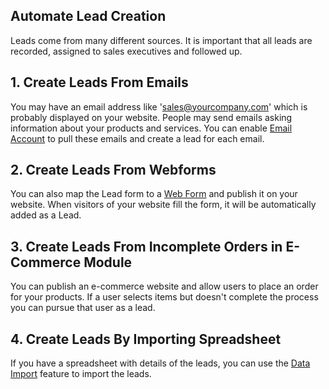 ## Automate Lead Creation

Leads come from many different sources. It is important that all leads are recorded, assigned to sales executives and followed up.

## 1\. Create Leads From Emails

You may have an email address like 'sales@yourcompany.com' which is probably displayed on your website. People may send emails asking information about your products and services. You can enable [Email Account](https://docs.erpnext.com/docs/v13/user/manual/en/setting-up/email/email-account) to pull these emails and create a lead for each email.

## 2\. Create Leads From Webforms

You can also map the Lead form to a [Web Form](https://docs.erpnext.com/docs/v13/user/manual/en/website/web-form) and publish it on your website. When visitors of your website fill the form, it will be automatically added as a Lead.

## 3\. Create Leads From Incomplete Orders in E-Commerce Module

You can publish an e-commerce website and allow users to place an order for your products. If a user selects items but doesn't complete the process you can pursue that user as a lead.

## 4\. Create Leads By Importing Spreadsheet

If you have a spreadsheet with details of the leads, you can use the [Data Import](https://docs.erpnext.com/docs/v13/user/manual/en/setting-up/data/data-import) feature to import the leads.